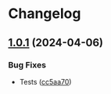 # Changelog

## [1.0.1](https://github.com/DSI-HUG/ngx-components/compare/ngx-core-v1.0.0...ngx-core-v1.0.1) (2024-04-06)


### Bug Fixes

* Tests ([cc5aa70](https://github.com/DSI-HUG/ngx-components/commit/cc5aa709d0f679abd0067e0bf3fb6b807f458c3e))
